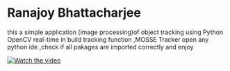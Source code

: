 # Ranajoy Bhattacharjee

this a simple application (image processing)of object tracking using Python OpenCV real-time in build tracking function ,MOSSE Tracker
open any python ide ,check if all pakages are imported correctly and enjoy 

[![Watch the video](https://img.youtube.com/vi/fj01iMSfYyw/maxresdefault.jpg)](https://youtu.be/fj01iMSfYyw)</br>


